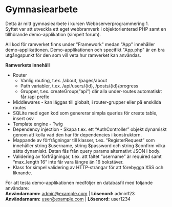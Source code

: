 # Gymnasiearbete
Detta är mitt gymnasiearbete i kursen Webbserverprogrammering 1.  
Syftet var att utveckla ett eget webbramverk i objektorienterad PHP samt en tillhörande demo-applikation (simpelt forum).  

All kod för ramverket finns under "Framework" medan "App" innehåller demo-applikationen. Demo-applikationen och specifikt "App.php" är en bra utgångspunkt för den som vill veta hur ramverket kan användas.

**Ramverkets innehåll**
- Router
  - Vanlig routing, t.ex. /about, /pages/about
  - Path variabler, t.ex. /api/users/{id}, /posts/{id}/progress
  - Grupper, t.ex. createGroup(“api”) där alla under-routes automatiskt får /api prefix
- Middlewares - kan läggas till globalt, i router-grupper eller på enskilda routes
- SQLite med egen kod som genererar simpla queries för create table, insert osv
- Template engine - Twig
- Dependency injection - Skapa t.ex. ett “AuthController” objekt dynamiskt genom att kolla vad den har för dependencies i konstruktorn.
- Mappande av förfrågningar till klasser, t.ex. “RegisterRequest” som innehåller string $username, string $password och string $confirm vilka sätts dynamiskt. Datan fås från query params alternativt JSON i body.
- Validering av förfrågningar, t.ex. att fältet “username” är required samt “max_length 16” inte får vara längre än 16 bokstäver.
- Klass för simpel validering av HTTP-strängar för att förebygga XSS och liknande.


För att testa demo-applikationen medföljer en databasfil med följande användare:  
**Användarnamn:** admin@example.com | **Lösenord:** admin123  
**Användarnamn:** user@example.com | **Lösenord:** user1234
